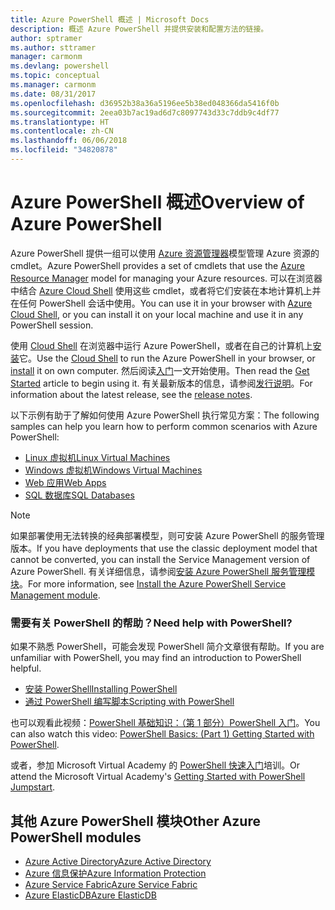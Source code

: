 ```yaml
---
title: Azure PowerShell 概述 | Microsoft Docs
description: 概述 Azure PowerShell 并提供安装和配置方法的链接。
author: sptramer
ms.author: sttramer
manager: carmonm
ms.devlang: powershell
ms.topic: conceptual
ms.manager: carmonm
ms.date: 08/31/2017
ms.openlocfilehash: d36952b38a36a5196ee5b38ed048366da5416f0b
ms.sourcegitcommit: 2eea03b7ac19ad6d7c8097743d33c7ddb9c4df77
ms.translationtype: HT
ms.contentlocale: zh-CN
ms.lasthandoff: 06/06/2018
ms.locfileid: "34820878"
---
```

# <a name="overview-of-azure-powershell"></a><span data-ttu-id="137ca-103">Azure PowerShell 概述</span><span class="sxs-lookup"><span data-stu-id="137ca-103">Overview of Azure PowerShell</span></span>

<span data-ttu-id="137ca-104">Azure PowerShell 提供一组可以使用 [Azure 资源管理器](/azure/azure-resource-manager/resource-group-overview)模型管理 Azure 资源的 cmdlet。</span><span class="sxs-lookup"><span data-stu-id="137ca-104">Azure PowerShell provides a set of cmdlets that use the [Azure Resource Manager](/azure/azure-resource-manager/resource-group-overview) model for managing your Azure resources.</span></span> <span data-ttu-id="137ca-105">可以在浏览器中结合 [Azure Cloud Shell](/azure/cloud-shell/overview) 使用这些 cmdlet，或者将它们安装在本地计算机上并在任何 PowerShell 会话中使用。</span><span class="sxs-lookup"><span data-stu-id="137ca-105">You can use it in your browser with [Azure Cloud Shell](/azure/cloud-shell/overview), or you can install it on your local machine and use it in any PowerShell session.</span></span>

<span data-ttu-id="137ca-106">使用 [Cloud Shell](/azure/cloud-shell/overview) 在浏览器中运行 Azure PowerShell，或者在自己的计算机上[安装](install-azurerm-ps.md)它。</span><span class="sxs-lookup"><span data-stu-id="137ca-106">Use the [Cloud Shell](/azure/cloud-shell/overview) to run the Azure PowerShell in your browser, or [install](install-azurerm-ps.md) it on own computer.</span></span> <span data-ttu-id="137ca-107">然后阅读[入门](get-started-azureps.md)一文开始使用。</span><span class="sxs-lookup"><span data-stu-id="137ca-107">Then read the [Get Started](get-started-azureps.md) article to begin using it.</span></span> <span data-ttu-id="137ca-108">有关最新版本的信息，请参阅[发行说明](release-notes-azureps.md)。</span><span class="sxs-lookup"><span data-stu-id="137ca-108">For information about the latest release, see the [release notes](release-notes-azureps.md).</span></span>

<span data-ttu-id="137ca-109">以下示例有助于了解如何使用 Azure PowerShell 执行常见方案：</span><span class="sxs-lookup"><span data-stu-id="137ca-109">The following samples can help you learn how to perform common scenarios with Azure PowerShell:</span></span>

* [<span data-ttu-id="137ca-110">Linux 虚拟机</span><span class="sxs-lookup"><span data-stu-id="137ca-110">Linux Virtual Machines</span></span>](/azure/virtual-machines/virtual-machines-linux-powershell-samples?toc=/powershell/azure/toc.json)
* [<span data-ttu-id="137ca-111">Windows 虚拟机</span><span class="sxs-lookup"><span data-stu-id="137ca-111">Windows Virtual Machines</span></span>](/azure/virtual-machines/virtual-machines-windows-powershell-samples?toc=/powershell/azure/toc.json)
* [<span data-ttu-id="137ca-112">Web 应用</span><span class="sxs-lookup"><span data-stu-id="137ca-112">Web Apps</span></span>](/azure/app-service-web/app-service-powershell-samples?toc=/powershell/azure/toc.json)
* [<span data-ttu-id="137ca-113">SQL 数据库</span><span class="sxs-lookup"><span data-stu-id="137ca-113">SQL Databases</span></span>](/azure/sql-database/sql-database-powershell-samples?toc=/powershell/azure/toc.json)

> [!NOTE]
> <span data-ttu-id="137ca-114">如果部署使用无法转换的经典部署模型，则可安装 Azure PowerShell 的服务管理版本。</span><span class="sxs-lookup"><span data-stu-id="137ca-114">If you have deployments that use the classic deployment model that cannot be converted, you can install the Service Management version of Azure PowerShell.</span></span> <span data-ttu-id="137ca-115">有关详细信息，请参阅[安装 Azure PowerShell 服务管理模块](/powershell/azure/servicemanagement/install-azure-ps)。</span><span class="sxs-lookup"><span data-stu-id="137ca-115">For more information, see [Install the Azure PowerShell Service Management module](/powershell/azure/servicemanagement/install-azure-ps).</span></span>


### <a name="need-help-with-powershell"></a><span data-ttu-id="137ca-116">需要有关 PowerShell 的帮助？</span><span class="sxs-lookup"><span data-stu-id="137ca-116">Need help with PowerShell?</span></span>

<span data-ttu-id="137ca-117">如果不熟悉 PowerShell，可能会发现 PowerShell 简介文章很有帮助。</span><span class="sxs-lookup"><span data-stu-id="137ca-117">If you are unfamiliar with PowerShell, you may find an introduction to PowerShell helpful.</span></span>

* [<span data-ttu-id="137ca-118">安装 PowerShell</span><span class="sxs-lookup"><span data-stu-id="137ca-118">Installing PowerShell</span></span>](/powershell/scripting/installing-windows-powershell)
* [<span data-ttu-id="137ca-119">通过 PowerShell 编写脚本</span><span class="sxs-lookup"><span data-stu-id="137ca-119">Scripting with PowerShell</span></span>](/powershell/scripting/scripting-with-windows-powershell)

<span data-ttu-id="137ca-120">也可以观看此视频：[PowerShell 基础知识：（第 1 部分）PowerShell 入门](https://channel9.msdn.com/Blogs/Taste-of-Premier/PowerShellBasicsPart1)。</span><span class="sxs-lookup"><span data-stu-id="137ca-120">You can also watch this video: [PowerShell Basics: (Part 1) Getting Started with PowerShell](https://channel9.msdn.com/Blogs/Taste-of-Premier/PowerShellBasicsPart1).</span></span>

<span data-ttu-id="137ca-121">或者，参加 Microsoft Virtual Academy 的 [PowerShell 快速入门](https://mva.microsoft.com/liveevents/powershell-jumpstart)培训。</span><span class="sxs-lookup"><span data-stu-id="137ca-121">Or attend the Microsoft Virtual Academy's [Getting Started with PowerShell Jumpstart](https://mva.microsoft.com/liveevents/powershell-jumpstart).</span></span>

## <a name="other-azure-powershell-modules"></a><span data-ttu-id="137ca-122">其他 Azure PowerShell 模块</span><span class="sxs-lookup"><span data-stu-id="137ca-122">Other Azure PowerShell modules</span></span>

* [<span data-ttu-id="137ca-123">Azure Active Directory</span><span class="sxs-lookup"><span data-stu-id="137ca-123">Azure Active Directory</span></span>](/powershell/azure/active-directory/)
* [<span data-ttu-id="137ca-124">Azure 信息保护</span><span class="sxs-lookup"><span data-stu-id="137ca-124">Azure Information Protection</span></span>](/powershell/azure/aip/)
* [<span data-ttu-id="137ca-125">Azure Service Fabric</span><span class="sxs-lookup"><span data-stu-id="137ca-125">Azure Service Fabric</span></span>](/powershell/azure/service-fabric/)
* [<span data-ttu-id="137ca-126">Azure ElasticDB</span><span class="sxs-lookup"><span data-stu-id="137ca-126">Azure ElasticDB</span></span>](/powershell/azure/elasticdbjobs/)
